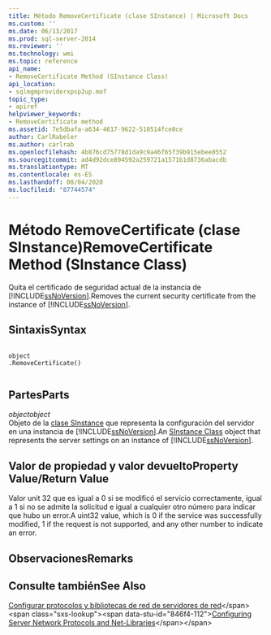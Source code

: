 ```yaml
---
title: Método RemoveCertificate (clase SInstance) | Microsoft Docs
ms.custom: ''
ms.date: 06/13/2017
ms.prod: sql-server-2014
ms.reviewer: ''
ms.technology: wmi
ms.topic: reference
api_name:
- RemoveCertificate Method (SInstance Class)
api_location:
- sqlmgmproviderxpsp2up.mof
topic_type:
- apiref
helpviewer_keywords:
- RemoveCertificate method
ms.assetid: 7e5dbafa-a634-4617-9622-510514fce0ce
author: CarlRabeler
ms.author: carlrab
ms.openlocfilehash: 4b876cd75778d1da9c9a46f65f39b915ebee0552
ms.sourcegitcommit: ad4d92dce894592a259721a1571b1d8736abacdb
ms.translationtype: MT
ms.contentlocale: es-ES
ms.lasthandoff: 08/04/2020
ms.locfileid: "87744574"
---
```

# <a name="removecertificate-method-sinstance-class"></a><span data-ttu-id="846f4-102">Método RemoveCertificate (clase SInstance)</span><span class="sxs-lookup"><span data-stu-id="846f4-102">RemoveCertificate Method (SInstance Class)</span></span>
  <span data-ttu-id="846f4-103">Quita el certificado de seguridad actual de la instancia de [!INCLUDE[ssNoVersion](../../../includes/ssnoversion-md.md)].</span><span class="sxs-lookup"><span data-stu-id="846f4-103">Removes the current security certificate from the instance of [!INCLUDE[ssNoVersion](../../../includes/ssnoversion-md.md)].</span></span>  
  
## <a name="syntax"></a><span data-ttu-id="846f4-104">Sintaxis</span><span class="sxs-lookup"><span data-stu-id="846f4-104">Syntax</span></span>  
  
```  
  
object  
.RemoveCertificate()  
  
```  
  
## <a name="parts"></a><span data-ttu-id="846f4-105">Partes</span><span class="sxs-lookup"><span data-stu-id="846f4-105">Parts</span></span>  
 <span data-ttu-id="846f4-106">*object*</span><span class="sxs-lookup"><span data-stu-id="846f4-106">*object*</span></span>  
 <span data-ttu-id="846f4-107">Objeto de la [clase SInstance](sinstance-class.md) que representa la configuración del servidor en una instancia de [!INCLUDE[ssNoVersion](../../../includes/ssnoversion-md.md)].</span><span class="sxs-lookup"><span data-stu-id="846f4-107">An [SInstance Class](sinstance-class.md) object that represents the server settings on an instance of [!INCLUDE[ssNoVersion](../../../includes/ssnoversion-md.md)].</span></span>  
  
## <a name="property-valuereturn-value"></a><span data-ttu-id="846f4-108">Valor de propiedad y valor devuelto</span><span class="sxs-lookup"><span data-stu-id="846f4-108">Property Value/Return Value</span></span>  
 <span data-ttu-id="846f4-109">Valor unit 32 que es igual a 0 si se modificó el servicio correctamente, igual a 1 si no se admite la solicitud e igual a cualquier otro número para indicar que hubo un error.</span><span class="sxs-lookup"><span data-stu-id="846f4-109">A uint32 value, which is 0 if the service was successfully modified, 1 if the request is not supported, and any other number to indicate an error.</span></span>  
  
## <a name="remarks"></a><span data-ttu-id="846f4-110">Observaciones</span><span class="sxs-lookup"><span data-stu-id="846f4-110">Remarks</span></span>  
  
## <a name="see-also"></a><span data-ttu-id="846f4-111">Consulte también</span><span class="sxs-lookup"><span data-stu-id="846f4-111">See Also</span></span>  
 <span data-ttu-id="846f4-112">[Configurar protocolos y bibliotecas de red de servidores de red](https://msdn.microsoft.com/library/ms177485\(v=sql.100\).aspx)</span><span class="sxs-lookup"><span data-stu-id="846f4-112">[Configuring Server Network Protocols and Net-Libraries](https://msdn.microsoft.com/library/ms177485\(v=sql.100\).aspx)</span></span>  
  
  
